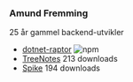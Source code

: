 ### Amund Fremming

25 år gammel backend-utvikler
<br />
- [dotnet-raptor](https://www.npmjs.com/package/dotnet-raptor) ![npm](https://img.shields.io/npm/dt/dotnet-raptor)
- [TreeNotes](https://apps.apple.com/no/app/treenotes/id6478814388?l=nb) 213 downloads
- [Spike](https://apps.apple.com/no/app/spike-drikkelek/id6477693860?l=nb) 194 downloads

<br />
